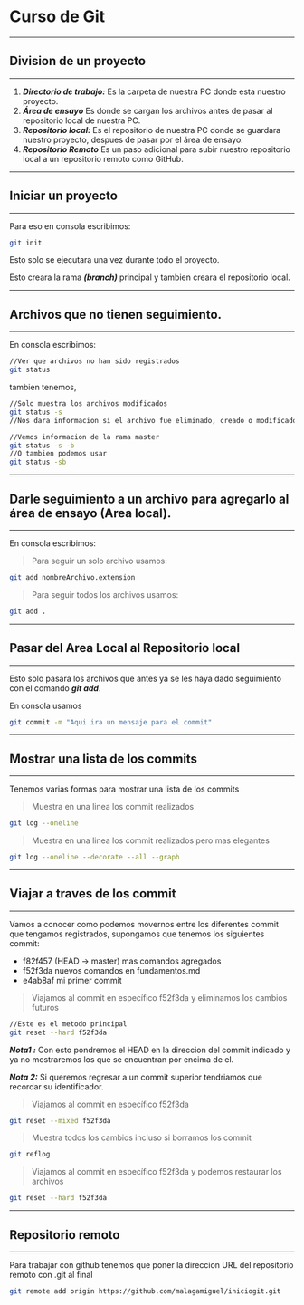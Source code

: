# Curso de Git

---

## Division de un proyecto

---

1. _**Directorio de trabajo:**_ Es la carpeta de nuestra PC donde esta nuestro proyecto.
2. _**Área de ensayo**_ Es donde se cargan los archivos antes de pasar al repositorio local de nuestra PC.
3. _**Repositorio local:**_ Es el repositorio de nuestra PC donde se guardara nuestro proyecto, despues de pasar por el área de ensayo.
4. _**Repositorio Remoto**_ Es un paso adicional para subir nuestro repositorio local a un repositorio remoto como GitHub.

---

## Iniciar un proyecto

---

Para eso en consola escribimos:

```sh
git init
```

Esto solo se ejecutara una vez durante todo el proyecto.

Esto creara la rama _**(branch)**_ principal y tambien creara el repositorio local.

---

## Archivos que no tienen seguimiento.

---

En consola escribimos:

```sh
//Ver que archivos no han sido registrados
git status
```

tambien tenemos,

```sh
//Solo muestra los archivos modificados
git status -s
//Nos dara informacion si el archivo fue eliminado, creado o modificado
```

```sh
//Vemos informacion de la rama master
git status -s -b
//O tambien podemos usar
git status -sb
```

---

## Darle seguimiento a un archivo para agregarlo al área de ensayo (Area local).

---

En consola escribimos:

> Para seguir un solo archivo usamos:

```sh
git add nombreArchivo.extension
```

> Para seguir todos los archivos usamos:

```sh
git add .
```

---

## Pasar del Area Local al Repositorio local

---

Esto solo pasara los archivos que antes ya se les haya dado seguimiento con el comando _**git add**_.

En consola usamos

```sh
git commit -m "Aqui ira un mensaje para el commit"
```

---

## Mostrar una lista de los commits

---

Tenemos varias formas para mostrar una lista de los commits

> Muestra en una linea los commit realizados

```sh
git log --oneline
```

> Muestra en una linea los commit realizados pero mas elegantes

```sh
git log --oneline --decorate --all --graph
```

---

## Viajar a traves de los commit

---

Vamos a conocer como podemos movernos entre los diferentes commit que tengamos registrados, supongamos que tenemos los siguientes commit:

- f82f457 (HEAD -> master) mas comandos agregados
- f52f3da nuevos comandos en fundamentos.md
- e4ab8af mi primer commit

> Viajamos al commit en específico f52f3da y eliminamos los cambios futuros

```sh
//Este es el metodo principal
git reset --hard f52f3da
```

_**Nota1 :**_ Con esto pondremos el HEAD en la direccion del commit indicado y ya no mostraremos los que se encuentran por encima de el.

_**Nota 2:**_ Si queremos regresar a un commit superior tendriamos que recordar su identificador.

> Viajamos al commit en específico f52f3da

```sh
git reset --mixed f52f3da
```

> Muestra todos los cambios incluso si borramos los commit

```sh
git reflog
```

> Viajamos al commit en específico f52f3da y podemos restaurar los archivos

```sh
git reset --hard f52f3da
```

---

## Repositorio remoto

---

Para trabajar con github tenemos que poner la direccion URL del repositorio remoto con .git al final

```sh
git remote add origin https://github.com/malagamiguel/iniciogit.git
```
